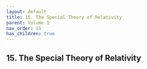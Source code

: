 ```yaml
---
layout: default
title: 15. The Special Theory of Relativity
parent: Volume 1
nav_order: 15
has_children: true
---
```

## 15. The Special Theory of Relativity

